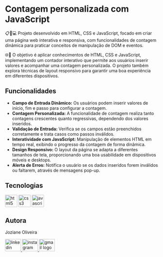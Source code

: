 # Contagem personalizada com JavaScript

📋📱💻 Projeto desenvolvido em HTML, CSS e JavaScript, focado em criar uma página web interativa e responsiva, com funcionalidades de contagem dinâmica para praticar conceitos de manipulação de DOM e eventos.

🌐🎨 O objetivo é aplicar conhecimentos de HTML, CSS e JavaScript, implementando um contador interativo que permite aos usuários inserir valores e acompanhar uma contagem personalizada. O projeto também explora técnicas de layout responsivo para garantir uma boa experiência em diferentes dispositivos.

## Funcionalidades

- **Campo de Entrada Dinâmico:** Os usuários podem inserir valores de início, fim e passo para configurar a contagem.
- **Contagem Personalizada:** A funcionalidade de contagem realiza tanto contagens crescentes quanto regressivas, dependendo dos valores inseridos.
- **Validação de Entrada:** Verifica se os campos estão preenchidos corretamente e trata casos como passos inválidos.
- **Interatividade com JavaScript:** Manipulação de elementos HTML em tempo real, exibindo o progresso da contagem de forma dinâmica.
- **Design Responsivo:** O layout da página se adapta a diferentes tamanhos de tela, proporcionando uma boa usabilidade em dispositivos móveis e desktops.
- **Alerta de Erros:** Notifica o usuário se os dados inseridos forem inválidos ou faltarem, através de mensagens pop-up.

## Tecnologias

<div align="left">
  <img src="https://cdn.jsdelivr.net/gh/devicons/devicon/icons/html5/html5-original-wordmark.svg" height="40" alt="html5 logo" />
  <img src="https://cdn.jsdelivr.net/gh/devicons/devicon/icons/css3/css3-original-wordmark.svg" height="40" alt="css3 logo" />
  <img src="https://cdn.jsdelivr.net/gh/devicons/devicon/icons/javascript/javascript-plain.svg" height="40" alt="javascript logo" />
</div>

## Autora

<p align="left">Joziane Oliveira</p>

<div align="left">
  <a href="https://www.linkedin.com/in/joziane-oliveira-144317182/" target="_blank">
    <img src="https://raw.githubusercontent.com/maurodesouza/profile-readme-generator/master/src/assets/icons/social/linkedin/default.svg" width="52" height="40" alt="linkedin logo" />
  </a>
  <a href="https://www.instagram.com/jozioliveirabr/" target="_blank">
    <img src="https://raw.githubusercontent.com/maurodesouza/profile-readme-generator/master/src/assets/icons/social/instagram/default.svg" width="52" height="40" alt="instagram logo" />
  </a>
  <a href="mailto:joziane.oliveira@educacao.mg.gov.br" target="_blank">
    <img src="https://raw.githubusercontent.com/maurodesouza/profile-readme-generator/master/src/assets/icons/social/gmail/default.svg" width="52" height="40" alt="gmail logo" />
  </a>
</div>
